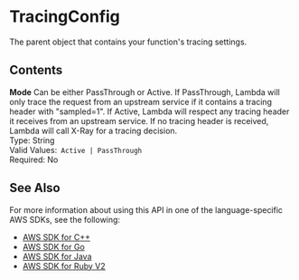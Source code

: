 # TracingConfig<a name="API_TracingConfig"></a>

The parent object that contains your function's tracing settings\.

## Contents<a name="API_TracingConfig_Contents"></a>

 **Mode**   <a name="SSS-Type-TracingConfig-Mode"></a>
Can be either PassThrough or Active\. If PassThrough, Lambda will only trace the request from an upstream service if it contains a tracing header with "sampled=1"\. If Active, Lambda will respect any tracing header it receives from an upstream service\. If no tracing header is received, Lambda will call X\-Ray for a tracing decision\.  
Type: String  
Valid Values:` Active | PassThrough`   
Required: No

## See Also<a name="API_TracingConfig_SeeAlso"></a>

For more information about using this API in one of the language\-specific AWS SDKs, see the following:
+  [AWS SDK for C\+\+](http://docs.aws.amazon.com/goto/SdkForCpp/lambda-2015-03-31/TracingConfig) 
+  [AWS SDK for Go](http://docs.aws.amazon.com/goto/SdkForGoV1/lambda-2015-03-31/TracingConfig) 
+  [AWS SDK for Java](http://docs.aws.amazon.com/goto/SdkForJava/lambda-2015-03-31/TracingConfig) 
+  [AWS SDK for Ruby V2](http://docs.aws.amazon.com/goto/SdkForRubyV2/lambda-2015-03-31/TracingConfig) 